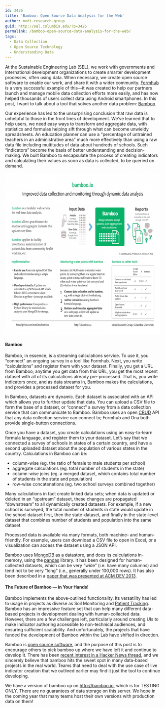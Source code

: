 ```yaml
---
id: 3426
title: 'Bamboo: Open Source Data Analysis for the Web'
author: modi-research-group
guid: http://sel.columbia.edu/?p=3426
permalink: /bamboo-open-source-data-analysis-for-the-web/
tags:
  - Data Collection
  - Open Source Technology
  - Understanding Data
---
```

At the Sustainable Engineering Lab (SEL), we work with governments and International development organizations to create smarter development processes, often using data. When necessary, we create open source software to enable our work, and share it with a wider community. [Formhub][1] is a very successful example of this—it was created to help our partners launch and manage mobile data collection efforts more easily, and has now helped thousands of users collect data using Android smartphones. In this post, I want to talk about a tool that solves another data problem: [Bamboo][2].

Our experience has led to the unsurprising conclusion that raw data is unhelpful to those in the front lines of development. We’ve learned that to help users, we need easy ways to transform and aggregate data, with statistics and formulas helping sift through what can become unwieldy spreadsheets. An education planner can use a “percentage of untrained teachers in an administrative area” much more effectively than using a raw data file including multitudes of data about hundreds of schools. Such &#8220;indicators&#8221; become the basis of better understanding and decision-making. We built Bamboo to encapsulate the process of creating indicators and calculating their values as soon as data is collected, to be queried on demand.

[<img src="/assets/uploads/blog/2014/03/bamboo_dev2013-700x525.png" alt="bamboo_dev2013" width="700" height="525" class="alignnone size-large wp-image-3537" />][3]

#### Bamboo

Bamboo, in essence, is a streaming calculations service. To use it, you “connect” an ongoing survey in a tool like Formhub. Next, you write “calculations” and register them with your dataset. Finally, you get a URL from Bamboo; anytime you get data from this URL, you get the most recent dataset with all of its calculations already pre-processed. That is, you write indicators once, and as data streams in, Bamboo makes the calculations, and provides a processed dataset for you.

In Bamboo, datasets are dynamic. Each dataset is associated with an API which allows you to further update that data. You can upload a CSV file to form the base of a dataset, or “connect” a survey from a data collection service that can communicate to Bamboo. Bamboo uses an open [CRUD][4] API that any data collection service can connect to; Formhub and Ona both provide single-button connections.

Once you have a dataset, you create calculations using an easy-to-learn formula language, and register them to your dataset. Let’s say that we connected a survey of schools in states of a certain country, and have a second uploaded dataset about the population of various states in the country. Calculations in Bamboo can be: 

  * column-wise (eg. the ratio of female to male students per school)
  * aggregate calculations (eg. total number of students in the state)
  * column-wise joins (eg. a merged dataset, which contains total number of students in the state and population)
  * row-wise concatenations (eg. two school surveys combined together)

Many calculations in fact create linked data sets; when data is updated or deleted in an “upstream” dataset, these changes are propagated &#8220;downstream&#8221; to all dynamically created datasets. For example, if a new school is surveyed, the total number of students in state would update in the school dataset first, then the state-dataset, and finally in the state-level dataset that combines number of students and population into the same dataset.

Processed data is available via many formats, both machine- and human-friendly. For example, users can download a CSV file to open in Excel, or a visualization can access the dataset using a JSON API.

Bamboo uses [MongoDB][5] as a datastore, and does its calculations in-memory, using the [pandas][6] library. It has been designed for human-collected datasets, which can be very “wide” (i.e. have many columns) and tend not to be very “long” (i.e., generally under 100,000 rows). It has also been described in a [paper that was presented at ACM DEV 2013][7].

#### The Future of Bamboo — in Your Hands!

Bamboo implements the above-outlined functionality. Its versatility has led to usage in projects as diverse as Soil Monitoring and [Patient Tracking][8]. Bamboo has an impressive feature set that can help many different data-based projects in development dealing with human-collected data. However, there are a few challenges left, particularly around creating UIs to make indicator authoring accessible to non-technical audiences, and ensuring sufficient scalability. And unfortunately, the projects that have funded the development of Bamboo within the Lab have shifted in direction.

Bamboo is [open source software][9], and the purpose of this post is to encourage others to pick bamboo up where we have left it and continue to develop it. There has been [recent interest in a Hacker News thread][10], and we sincerely believe that bamboo hits the sweet spot in many data-based projects in the real world. Teams that need to deal with the use case of live indicator creation that we outlined earlier may find it just the tool to continue developing.

We have a version of bamboo up on http://bamboo.io, which is for TESTING ONLY. There are no guarantees of data storage on this server. We hope in the coming year that many teams host their own versions with production data on them!

 [1]: http://formhub.org
 [2]: http://bamboo.io
 [3]: /assets/uploads/blog/2014/03/Bamboo_Dev2013.pdf
 [4]: https://en.wikipedia.org/wiki/Create,_read,_update_and_delete
 [5]: http://mongodb.org
 [6]: http://pandas.pydata.org/
 [7]: http://dev3.acmdev.org/posters/dev13posters-final25.pdf
 [8]: /dristhi/
 [9]: http://github.com/SEL-Columbia/bamboo
 [10]: https://news.ycombinator.com/item?id=6866201
